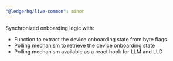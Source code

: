 ```yaml
---
"@ledgerhq/live-common": minor
---
```


Synchronized onboarding logic with:

- Function to extract the device onboarding state from byte flags
- Polling mechanism to retrieve the device onboarding state
- Polling mechanism available as a react hook for LLM and LLD
